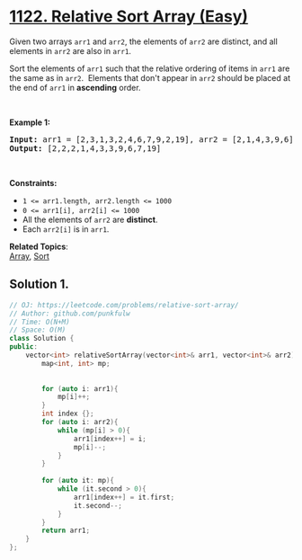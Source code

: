 # [1122. Relative Sort Array (Easy)](https://leetcode.com/problems/relative-sort-array/)

<p>Given two arrays <code>arr1</code> and <code>arr2</code>, the elements of <code>arr2</code> are distinct, and all elements in <code>arr2</code> are also in <code>arr1</code>.</p>

<p>Sort the elements of <code>arr1</code> such that the relative ordering of items in <code>arr1</code> are the same as in <code>arr2</code>.&nbsp; Elements that don't appear in <code>arr2</code> should be placed at the end of <code>arr1</code> in <strong>ascending</strong> order.</p>

<p>&nbsp;</p>
<p><strong>Example 1:</strong></p>
<pre><strong>Input:</strong> arr1 = [2,3,1,3,2,4,6,7,9,2,19], arr2 = [2,1,4,3,9,6]
<strong>Output:</strong> [2,2,2,1,4,3,3,9,6,7,19]
</pre>
<p>&nbsp;</p>
<p><strong>Constraints:</strong></p>

<ul>
	<li><code>1 &lt;= arr1.length, arr2.length &lt;= 1000</code></li>
	<li><code>0 &lt;= arr1[i], arr2[i] &lt;= 1000</code></li>
	<li>All the elements of <code>arr2</code> are <strong>distinct</strong>.</li>
	<li>Each&nbsp;<code>arr2[i]</code> is in <code>arr1</code>.</li>
</ul>


**Related Topics**:  
[Array](https://leetcode.com/tag/array/), [Sort](https://leetcode.com/tag/sort/)

## Solution 1.

```cpp
// OJ: https://leetcode.com/problems/relative-sort-array/
// Author: github.com/punkfulw
// Time: O(N+M)
// Space: O(M)
class Solution {
public:
    vector<int> relativeSortArray(vector<int>& arr1, vector<int>& arr2) {
        map<int, int> mp;
        
        
        for (auto i: arr1){
            mp[i]++;
        }
        int index {};
        for (auto i: arr2){
            while (mp[i] > 0){
                arr1[index++] = i;
                mp[i]--;
            }
        }
        
        for (auto it: mp){
            while (it.second > 0){
                arr1[index++] = it.first;
                it.second--;
            }
        }
        return arr1;
    }
};

```

